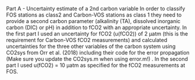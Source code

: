 Part A - Uncertainty estimate of a 2nd carbon variable
In order to classify FOS stations as class2 and Carbon-VOS stations as class 1 they need to provide a second carbon parameter (alkalinity (TA), dissolved inorganic carbon (DIC) or pH) in addition to fCO2 with an appropriate uncertainty. In the first part I used an uncertainty for fCO2 (u(fCO2)) of 2 µatm (this is the requirement for Carbon-VOS fCO2 measurements) and calculated uncertainties for the three other variables of the carbon system using CO2sys from Orr et al. (2018) including their code for the error propagation (Make sure you update the CO2sys.m when using error.m!) . In the second part I used u(fCO2) = 10 µatm as specified for the fCO2 measurements at FOS.
